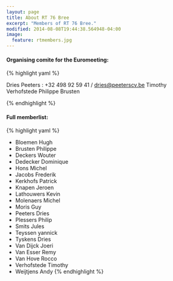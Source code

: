 ```yaml
---
layout: page
title: About RT 76 Bree
excerpt: "Members of RT 76 Bree."
modified: 2014-08-08T19:44:38.564948-04:00
image:
  feature: rtmembers.jpg
---
```


#### Organising comite for the Euromeeting:  
{% highlight yaml %}

Dries Peeters : +32 498 92 59 41 / dries@peeterscv.be
Timothy Verhofstede
Philippe Brusten

{% endhighlight %}

#### Full memberlist:

{% highlight yaml %}

- Bloemen Hugh
- Brusten Philippe
- Deckers Wouter
- Dedecker Dominique
- Hons Michel
- Jacobs Frederik
- Kerkhofs Patrick
- Knapen Jeroen
- Lathouwers Kevin
- Molenaers Michel
- Moris Guy
- Peeters Dries
- Plessers Philip
- Smits Jules
- Teyssen yannick
- Tyskens Dries
- Van Dijck Joeri
- Van Esser Remy
- Van Hove Rocco
- Verhofstede Timothy
- Weijtjens Andy
{% endhighlight %}
